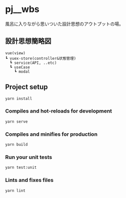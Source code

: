 # pj__wbs
風呂に入りながら思いついた設計思想のアウトプットの場。

## 設計思想簡略図
```
vue(view)
┗ vuex-store(controller&状態管理)
  ┗ service(API, ..etc)
  ┗ useCase
    ┗ modal
```

## Project setup
```
yarn install
```

### Compiles and hot-reloads for development
```
yarn serve
```

### Compiles and minifies for production
```
yarn build
```

### Run your unit tests
```
yarn test:unit
```

### Lints and fixes files
```
yarn lint
```